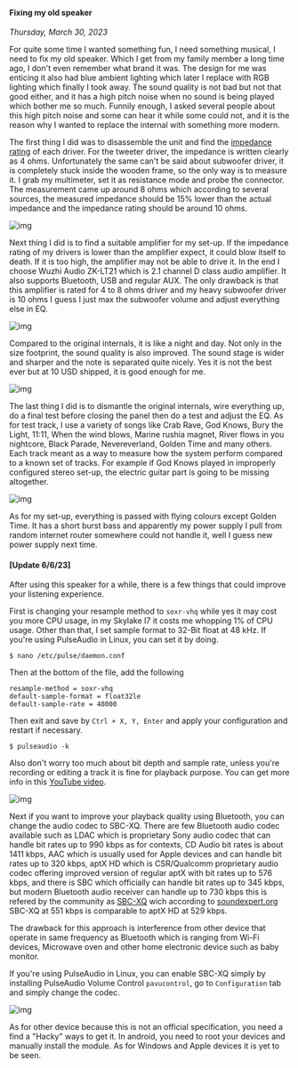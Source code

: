 #### Fixing my old speaker
_Thursday, March 30, 2023_

For quite some time I wanted something fun, I need something musical, I need to 
fix my old speaker. Which I get from my family member a long time ago, I don't 
even remember what brand it was. The design for me was enticing it also had blue 
ambient lighting which later I replace with RGB lighting which finally I took 
away. The sound quality is not bad but not that good either, and it has a high 
pitch noise when no sound is being played which bother me so much. Funnily 
enough, I asked several people about this high pitch noise and some can hear it 
while some could not, and it is the reason why I wanted to replace the internal 
with something more modern.

The first thing I did was to disassemble the unit and find the 
[impedance rating](https://www.hifireport.com/speaker-impedance/) 
of each driver. For the tweeter driver, the impedance is written clearly as 4 
ohms. Unfortunately the same can't be said about subwoofer driver, it is 
completely stuck inside the wooden frame, so the only way is to measure it. 
I grab my multimeter, set it as resistance mode and probe the connector. The 
measurement came up around 8 ohms which according to several sources, the 
measured impedance should be 15% lower than the actual impedance and the 
impedance rating should be around 10 ohms.

<div class="row">
	<div class="col-sm-3"></div>
	<div class="col-sm-6">
		<div class="img-thumbnail">
			<img class="img-fluid" loading="lazy" src="./posts/2023-03-30-fixing-my-old-speaker/01.jpg" alt="img">
		</div>
	</div>
	<div class="col-sm-3"></div>
</div>

Next thing I did is to find a suitable amplifier for my set-up. If the impedance 
rating of my drivers is lower than the amplifier expect, it could blow itself to 
death. If it is too high, the amplifier may not be able to drive it. In the end 
I choose Wuzhi Audio ZK-LT21 which is 2.1 channel D class audio amplifier. It 
also supports Bluetooth, USB and regular AUX. The only drawback is that this 
amplifier is rated for 4 to 8 ohms driver and my heavy subwoofer driver is 10 
ohms I guess I just max the subwoofer volume and adjust everything else in EQ.

<div class="row">
	<div class="col-sm-3"></div>
	<div class="col-sm-6">
		<div class="img-thumbnail">
			<img class="img-fluid" loading="lazy" src="./posts/2023-03-30-fixing-my-old-speaker/02.jpg" alt="img">
		</div>
	</div>
	<div class="col-sm-3"></div>
</div>

Compared to the original internals, it is like a night and day. Not only in the 
size footprint, the sound quality is also improved. The sound stage is wider 
and sharper and the note is separated quite nicely. Yes it is not the best 
ever but at 10 USD shipped, it is good enough for me.

<div class="row">
	<div class="col-sm-3"></div>
	<div class="col-sm-6">
		<div class="img-thumbnail">
			<img class="img-fluid" loading="lazy" src="./posts/2023-03-30-fixing-my-old-speaker/03.jpg" alt="img">
		</div>
	</div>
	<div class="col-sm-3"></div>
</div>

The last thing I did is to dismantle the original internals, wire everything up, 
do a final test before closing the panel then do a test and adjust the EQ. As for 
test track, I use a variety of songs like Crab Rave, God Knows, Bury the Light, 
11:11, When the wind blows, Marine rushia magnet, River flows in you nightcore, 
Black Parade, Nevereverland, Golden Time and many others. Each track meant as a 
way to measure how the system perform compared to a known set of tracks. For 
example if God Knows played in improperly configured stereo set-up, the electric 
guitar part is going to be missing altogether. 

<div class="row">
	<div class="col-sm-3"></div>
	<div class="col-sm-6">
		<div class="img-thumbnail">
			<img class="img-fluid" loading="lazy" src="./posts/2023-03-30-fixing-my-old-speaker/04.jpg" alt="img">
		</div>
	</div>
	<div class="col-sm-3"></div>
</div>

As for my set-up, everything is passed with flying colours except Golden Time. It 
has a short burst bass and apparently my power supply I pull from random internet 
router somewhere could not handle it, well I guess new power supply next time.


#### [Update 6/6/23]

After using this speaker for a while, there is a few 
things that could improve your listening experience.

First is changing your resample method to `soxr-vhq` 
while yes it may cost you more CPU usage, in my Skylake 
I7 it costs me whopping 1% of CPU usage. Other than 
that, I set sample format to 32-Bit float at 48 kHz. 
If you're using PulseAudio in Linux, you can set it by 
doing.
```
$ nano /etc/pulse/daemon.conf
```

Then at the bottom of the file, add the following
```
resample-method = soxr-vhq
default-sample-format = float32le
default-sample-rate = 48000
```

Then exit and save by `Ctrl + X, Y, Enter` and 
apply your configuration and restart if necessary.
```
$ pulseaudio -k
```

Also don't worry too much about bit depth and sample 
rate, unless you're recording or editing a track it is 
fine for playback purpose. You can get more info in this 
[YouTube video](https://www.youtube.com/watch?v=cD7YFUYLpDc&feature=youtu.be).

<div class="row">
	<div class="col-sm-2"></div>
	<div class="col-sm-8">
		<div class="img-thumbnail">
			<img class="img-fluid" loading="lazy" src="./posts/2023-03-30-fixing-my-old-speaker/06.png" alt="img">
		</div>
	</div>
	<div class="col-sm-2"></div>
</div>

Next if you want to improve your playback quality 
using Bluetooth, you can change the audio codec to 
SBC-XQ. There are few Bluetooth audio codec available 
such as LDAC which is proprietary Sony audio codec that 
can handle bit rates up to 990 kbps as for contexts, 
CD Audio bit rates is about 1411 kbps, AAC which is 
usually used for Apple devices and can handle bit rates 
up to 320 kbps, aptX HD which is CSR/Qualcomm proprietary 
audio codec offering improved version of regular aptX 
with bit rates up to 576 kbps, and there is SBC which 
officially can handle bit rates up to 345 kbps, but 
modern Bluetooth audio receiver can handle up to 730 
kbps this is refered by the community as 
[SBC-XQ](https://lineageos.org/engineering/Bluetooth-SBC-XQ/) 
wich according to 
[soundexpert.org](http://soundexpert.org/articles/-/blogs/audio-quality-of-sbc-xq-bluetooth-audio-codec)
SBC-XQ at 551 kbps is comparable to aptX HD at 529 kbps.

The drawback for this approach is interference from other 
device that operate in same frequency as Bluetooth which 
is ranging from Wi-Fi devices, Microwave oven and other 
home electronic device such as baby monitor.

If you're using PulseAudio in Linux, you can enable SBC-XQ 
simply by installing PulseAudio Volume Control 
`pavucontrol`, go to `Configuration` tab and simply 
change the codec.

<div class="row">
	<div class="col-sm-2"></div>
	<div class="col-sm-8">
		<div class="img-thumbnail">
			<img class="img-fluid" loading="lazy" src="./posts/2023-03-30-fixing-my-old-speaker/05.png" alt="img">
		</div>
	</div>
	<div class="col-sm-2"></div>
</div>

As for other device because this is not an official 
specification, you need a find a "Hacky" ways to get 
it. In android, you need to root your devices and manually 
install the module. As for Windows and Apple devices it 
is yet to be seen.